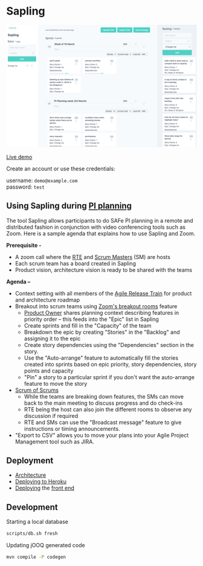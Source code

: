 # Sapling

![sapling](docs/sapling.png)

[Live demo](https://sapling.netlify.com/)

Create an account or use these credentials:

username: `demo@example.com`<br/>
password: `test`

## Using Sapling during [**PI planning**](https://www.scaledagileframework.com/pi-planning/)

The tool Sapling allows participants to do SAFe PI planning in a remote and distributed fashion in conjunction with video conferencing tools such as Zoom. Here is a sample agenda that explains how to use Sapling and Zoom.

**Prerequisite -**

- A zoom call where the [RTE](https://www.scaledagileframework.com/release-train-engineer-and-solution-train-engineer/) and [Scrum Masters](https://www.scaledagileframework.com/scrum-master/) (SM) are hosts
- Each scrum team has a board created in Sapling
- Product vision, architecture vision is ready to be shared with the teams

**Agenda –**

- Context setting with all members of the [Agile Release Train](https://www.scaledagileframework.com/agile-release-train/) for product and architecture roadmap
- Breakout into scrum teams using [Zoom&#39;s breakout rooms](https://support.zoom.us/hc/en-us/articles/206476313-Managing-Video-Breakout-Rooms) feature
  - [Product Owner](https://www.scaledagileframework.com/product-owner/) shares planning context describing features in priority order – this feeds into the &quot;Epic&quot; list in Sapling
  - Create sprints and fill in the &quot;Capacity&quot; of the team
  - Breakdown the epic by creating &quot;Stories&quot; in the &quot;Backlog&quot; and assigning it to the epic
  - Create story dependencies using the &quot;Dependencies&quot; section in the story.
  - Use the &quot;Auto-arrange&quot; feature to automatically fill the stories created into sprints based on epic priority, story dependencies, story points and capacity
  - &quot;Pin&quot; a story to a particular sprint if you don&#39;t want the auto-arrange feature to move the story
- [Scrum of Scrums](https://www.scaledagileframework.com/program-increment/)
  - While the teams are breaking down features, the SMs can move back to the main meeting to discuss progress and do check-ins
  - RTE being the host can also join the different rooms to observe any discussion if required
  - RTE and SMs can use the &quot;Broadcast message&quot; feature to give instructions or timing announcements.
- &quot;Export to CSV&quot; allows you to move your plans into your Agile Project Management tool such as JIRA.

## Deployment

- [Architecture](docs/architecture.md)
- [Deploying to Heroku](docs/heroku.md)
- [Deploying](docs/frontend.md) the [front end](https://github.com/srcclr/sapling-frontend)

## Development

Starting a local database

```sh
scripts/db.sh fresh
```

Updating jOOQ generated code

```sh
mvn compile -P codegen
```
